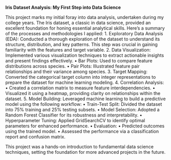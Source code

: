 **Iris Dataset Analysis: My First Step into Data Science**

This project marks my initial foray into data analysis, undertaken during my college years. The Iris dataset, a classic in data science, provided an excellent foundation for honing essential analytical skills. Here’s a summary of the processes and methodologies I applied:
	1.	Exploratory Data Analysis (EDA):
Conducted a thorough exploration of the dataset to understand its structure, distribution, and key patterns. This step was crucial in gaining familiarity with the features and target variable.
	2.	Data Visualization:
Implemented various visualization techniques to extract actionable insights and present findings effectively.
	•	Bar Plots: Used to compare feature distributions across species.
	•	Pair Plots: Illustrated feature pair relationships and their variance among species.
	3.	Target Mapping:
Converted the categorical target column into integer representations to prepare the dataset for machine learning modeling.
	4.	Correlation Analysis:
	•	Created a correlation matrix to measure feature interdependencies.
	•	Visualized it using a heatmap, providing clarity on relationships within the dataset.
	5.	Model Building:
Leveraged machine learning to build a predictive model using the following workflow:
	•	Train-Test Split: Divided the dataset into 75% training and 25% testing subsets.
	•	Model Selection: Adopted a Random Forest Classifier for its robustness and interpretability.
	•	Hyperparameter Tuning: Applied GridSearchCV to identify optimal parameters for enhanced performance.
	•	Evaluation:
	•	Predicted outcomes using the trained model.
	•	Assessed the performance via a classification report and confusion matrix.

This project was a hands-on introduction to fundamental data science techniques, setting the foundation for more advanced projects in the future.
